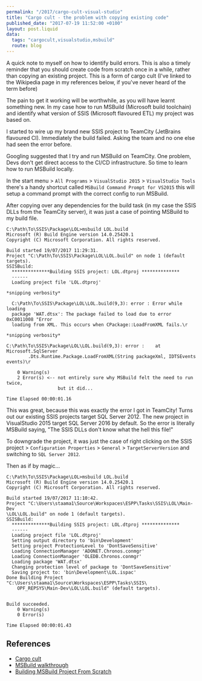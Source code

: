 ```yaml
---
permalink: "/2017/cargo-cult-visual-studio"
title: "Cargo cult - the problem with copying existing code"
published_date: "2017-07-19 11:52:00 +0100"
layout: post.liquid
data:
  tags: "cargocult,visualstudio,msbuild"
  route: blog
---
```

A quick note to myself on how to identify build errors. This is also a timely 
reminder that you should create code from scratch once in a while, rather than 
copying an existing project. This is a form of cargo cult (I've linked to the
Wikipedia page in my references below, if you've never heard of the term 
before)

The pain to get it working will be worthwhile, as you will have learnt 
something new. In my case how to run MSBuild (Microsoft build toolchain) and 
identify what version of SSIS (Microsoft flavoured ETL) my project was based 
on.

I started to wire up my brand new SSIS project to TeamCity (JetBrains flavoured 
CI). Immediately the build failed. Asking the team and no one else had seen the 
error before.

Googling suggested that I try and run MSBuild on TeamCity. One problem, Devs 
don't get direct access to the CI/CD infrastructure. So time to learn how to 
run MSBuild locally.

In the start menu > `All Programs` > `VisualStudio 2015` > `VisualStudio Tools` 
there's a handy shortcut called `MSBuild Command Prompt for VS2015` this will 
setup a command prompt with the correct config to run MSBuild.

After copying over any dependencies for the build task (in my case the SSIS 
DLLs from the TeamCity server), it was just a case of pointing MSBuild to my
build file.

```
C:\Path\To\SSIS\Package\LOL>msbuild LOL.build
Microsoft (R) Build Engine version 14.0.25420.1
Copyright (C) Microsoft Corporation. All rights reserved.

Build started 19/07/2017 11:29:31.
Project "C:\Path\To\SSIS\Package\LOL\LOL.build" on node 1 (default targets).
SSISBuild:
  **************Building SSIS project: LOL.dtproj **************
  ------
  Loading project file 'LOL.dtproj'

*snipping verbosity*

  C:\Path\To\SSIS\Package\LOL\LOL.build(9,3): error : Error while loading 
  package 'WAT.dtsx': The package failed to load due to error 0xC0011008 "Error 
  loading from XML. This occurs when CPackage::LoadFromXML fails.\r

*snipping verbosity*

C:\Path\To\SSIS\Package\LOL\LOL.build(9,3): error :    at Microsoft.SqlServer
		.Dts.Runtime.Package.LoadFromXML(String packageXml, IDTSEvents events)\r

    0 Warning(s)
    2 Error(s) <-- not entirely sure why MSBuild felt the need to run twice, 
                   but it did...

Time Elapsed 00:00:01.16
```

This was great, because this was exactly the error I got in TeamCity! Turns out 
our existing SSIS projects target SQL Server 2012. The new project in 
VisualStudio 2015 target SQL Server 2016 by default. So the error is literally
MSBuild saying, "The SSIS DLLs don't know what the hell this file!"

To downgrade the project, it was just the case of right clicking on the SSIS 
project > `Configuration Properties` > `General` > `TargetServerVersion` and 
switching to `SQL Server 2012`.

Then as if by magic...

```
C:\Path\To\SSIS\Package\LOL>msbuild LOL.build
Microsoft (R) Build Engine version 14.0.25420.1
Copyright (C) Microsoft Corporation. All rights reserved.

Build started 19/07/2017 11:10:42.
Project "C:\Users\staama1\Source\Workspaces\ESPP\Tasks\SSIS\LOL\Main-Dev
\LOL\LOL.build" on node 1 (default targets).
SSISBuild:
  **************Building SSIS project: LOL.dtproj **************
  ------
  Loading project file 'LOL.dtproj'
  Setting output directory to 'bin\Development'
  Setting project ProtectionLevel to 'DontSaveSensitive'
  Loading ConnectionManager 'ADONET.Chronos.conmgr'
  Loading ConnectionManager 'OLEDB.Chronos.conmgr'
  Loading package 'WAT.dtsx'
  Changing protection level of package to 'DontSaveSensitive'
  Saving project to: 'bin\Development\LOL.ispac'
Done Building Project "C:\Users\staama1\Source\Workspaces\ESPP\Tasks\SSIS\
	OPF_REPSYS\Main-Dev\LOL\LOL.build" (default targets).


Build succeeded.
    0 Warning(s)
    0 Error(s)

Time Elapsed 00:00:01.43
```

## References

- [Cargo cult](https://en.wikipedia.org/wiki/Cargo_cult)
- [MSBuild walkthrough](https://docs.microsoft.com/en-gb/visualstudio/msbuild/walkthrough-using-msbuild)
- [Building MSBuild Project From Scratch](https://docs.microsoft.com/en-gb/visualstudio/msbuild/walkthrough-creating-an-msbuild-project-file-from-scratch)
